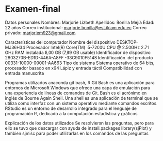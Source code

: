 # Examen-final
Datos personales Nombres: Marjorie Lizbeth Apellidos: Bonilla Mejía Edad: 22 años Correo institucional: marjorie.bonilla@est.ikiam.edu.ec Correo privado: marjoriem923@gmail.com

Características del computador Nombre del dispositivo DESKTOP-MJ36H34 Procesador Intel(R) Core(TM) i5-7200U CPU @ 2.50GHz 2.71 GHz RAM instalada 8,00 GB (7,89 GB usable) Identificador de dispositivo 2803270B-ED1D-446A-A8FF -33C9010F5148 Identificación. del producto 00331-10000-00001-AA663 Tipo de sistema Sistema operativo de 64 bits, procesador basado en x64 Lápiz y entrada táctil Compatibilidad con entrada manuscrita

Programas utilizados anaconda git bash, R
Git Bash es una aplicación para entornos de Microsoft Windows que ofrece una capa de emulación para una experiencia de líneas de comandos de Git. Bash es el acrónimo en inglés de Bourne Again Shell. Una shell es una aplicación de terminal que se utiliza como interfaz con un sistema operativo mediante comandos escritos.
RStudio es un entorno de desarrollo integrado para el lenguaje de programación R, dedicado a la computación estadística y gráficos

Explicación de los datos utilizados
Se resolvieron las preguntas, pero para ello se tuvo que descargar con ayuda de  install.packages  library(sjPlot) y tambien  sjmisc para poder utilizarlas en los comandos de las preguntas

